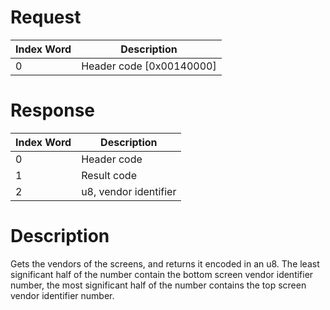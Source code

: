 # Request

| Index Word | Description                |
|------------|----------------------------|
| 0          | Header code \[0x00140000\] |

# Response

| Index Word | Description           |
|------------|-----------------------|
| 0          | Header code           |
| 1          | Result code           |
| 2          | u8, vendor identifier |

# Description

Gets the vendors of the screens, and returns it encoded in an u8. The
least significant half of the number contain the bottom screen vendor
identifier number, the most significant half of the number contains the
top screen vendor identifier number.